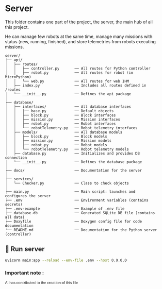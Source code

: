 # Server

This folder contains one part of the project, the server, the main hub of all this project.

He can manage few robots at the same time, manage many missions with status (new, running, finished), and store telemetries from robots executing missions.

```
server/
├── api/
│   ├── routes/
│   │   ├── controller.py       ── All routes for Python controller
│   │   ├── robot.py            ── All routes for robot (in MicroPython)
│   │   └── web.py              ── All routes for web IHM
│   ├── index.py                ── Includes all routes defined in /routes
│   └── __init__.py             ── Defines the api package
│
├── database/
│   ├── interfaces/             ── All database interfaces
│   │   ├── base.py             ── Default objects
│   │   ├── block.py            ── Block interfaces
│   │   ├── mission.py          ── Mission interfaces
│   │   ├── robot.py            ── Robot interfaces
│   │   └── robotTelemetry.py   ── Robot telemetry interfaces
│   ├── models/                 ── All database models
│   │   ├── block.py            ── Block models
│   │   ├── mission.py          ── Mission models
│   │   ├── robot.py            ── Robot models
│   │   └── robotTelemetry.py   ── Robot telemetry models
│   ├── database.py             ── Initializes and provides DB connection
│   └── __init__.py             ── Defines the database package
│
├── docs/                       ── Documentation for the server
│
├── services/
│   └── Checker.py              ── Class to check objects
│
├── main.py                     ── Main script: launches and configures the server
├── .env                        ── Environment variables (contains secrets)
├── .env-example                ── Example of .env file
├── database.db                 ── Generated SQLite DB file (contains all data)
├── Doxyfile                    ── Doxygen config file for code documentation
└── README.md                   ── Documentation for the Python server (controller)
```

## 🚀 Run server

```bash
uvicorn main:app --reload --env-file .env --host 0.0.0.0
```

### **Important note :**
<sub>AI has contributed to the creation of this file</sub>